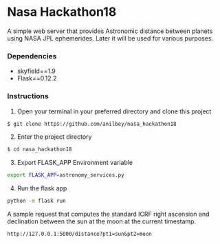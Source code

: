 # Nasa Hackathon18

A simple web server that provides Astronomic distance between planets using NASA JPL ephemerides.
Later it will be used for various purposes.

### Dependencies
* skyfield==1.9
* Flask==0.12.2


### Instructions
1. Open your terminal in your preferred directory and clone this project
```bash
$ git clone https://github.com/anilbey/nasa_hackathon18
```
2. Enter the project directory
```bash
$ cd nasa_hackathon18
```
3. Export FLASK_APP Environment variable
```bash
export FLASK_APP=astronomy_services.py 
```
4. Run the flask app
```bash
python -m flask run
```
A sample request that computes the standard ICRF right ascension and declination between the sun at the moon at the current timestamp.
```shell
http://127.0.0.1:5000/distance?pt1=sun&pt2=moon
```

